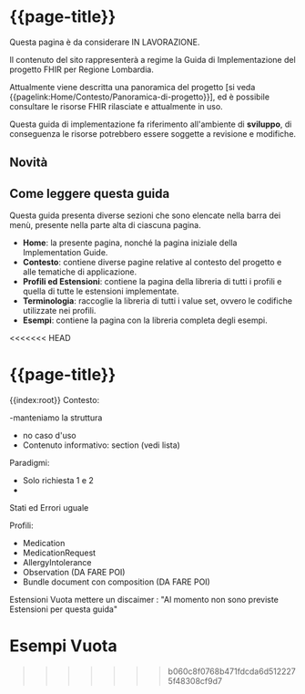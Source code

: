 # {{page-title}}

<div class="alert alert-warning">
Questa pagina è da considerare IN LAVORAZIONE. 

Il contenuto del sito rappresenterà a regime la Guida di Implementazione del progetto FHIR per Regione Lombardia. 

Attualmente viene descritta una panoramica del progetto \[si veda {{pagelink:Home/Contesto/Panoramica-di-progetto}}\], 
ed è possibile consultare le risorse FHIR rilasciate e attualmente in uso.
</div>

<div class="alert alert-danger">
Questa guida di implementazione fa riferimento all'ambiente di <b>sviluppo</b>, di conseguenza le risorse potrebbero essere soggette a revisione e modifiche.
</div>

## Novità



## Come leggere questa guida
Questa guida presenta diverse sezioni che sono elencate nella barra dei menù, presente nella parte alta di ciascuna pagina.
- **Home**: la presente pagina, nonché la pagina iniziale della Implementation Guide.
- **Contesto**: contiene diverse pagine relative al contesto del progetto e alle tematiche di applicazione.
- **Profili ed Estensioni**: contiene la pagina della libreria di tutti i profili e quella di tutte le estensioni implementate.
- **Terminologia**: raccoglie la libreria di tutti i value set, ovvero le codifiche utilizzate nei profili.
- **Esempi**: contiene la pagina con la libreria completa degli esempi.
  
<<<<<<< HEAD
# {{page-title}}
{{index:root}}
Contesto:
 
-manteniamo la struttura
- no caso d'uso
- Contenuto informativo: section (vedi lista)
 
Paradigmi:
- Solo richiesta 1 e 2
-
 
Stati ed Errori
uguale
 
Profili:
- Medication
- MedicationRequest
- AllergyIntolerance
- Observation (DA FARE POI)
- Bundle document con composition (DA FARE POI)
 
Estensioni Vuota
mettere un discaimer : "Al momento non sono previste Estensioni per questa guida"
 
Esempi
Vuota
=======
>>>>>>> b060c8f0768b471fdcda6d5122275f48308cf9d7
